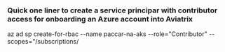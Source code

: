 ### Quick one liner to create a service principar with contributor access for onboarding an Azure account into Aviatrix


az ad sp create-for-rbac --name paccar-na-aks --role="Contributor" --scopes="/subscriptions/<subscription id>
